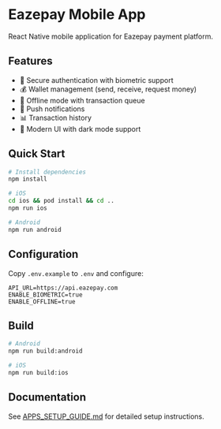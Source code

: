 # Eazepay Mobile App

React Native mobile application for Eazepay payment platform.

## Features

- 🔐 Secure authentication with biometric support
- 💰 Wallet management (send, receive, request money)
- 📱 Offline mode with transaction queue
- 🔔 Push notifications
- 📊 Transaction history
- 🎨 Modern UI with dark mode support

## Quick Start

```bash
# Install dependencies
npm install

# iOS
cd ios && pod install && cd ..
npm run ios

# Android
npm run android
```

## Configuration

Copy `.env.example` to `.env` and configure:
```env
API_URL=https://api.eazepay.com
ENABLE_BIOMETRIC=true
ENABLE_OFFLINE=true
```

## Build

```bash
# Android
npm run build:android

# iOS
npm run build:ios
```

## Documentation

See [APPS_SETUP_GUIDE.md](../APPS_SETUP_GUIDE.md) for detailed setup instructions.
